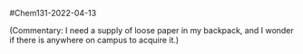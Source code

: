 #Chem131-2022-04-13

(Commentary:  I need a supply of loose paper in my backpack, and I wonder if there is anywhere on campus to acquire it.)